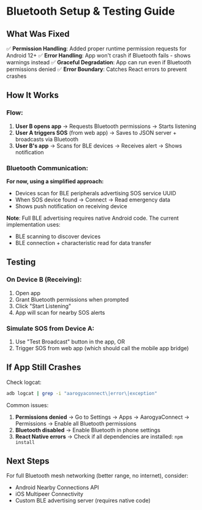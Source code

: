 # Bluetooth Setup & Testing Guide

## What Was Fixed

✅ **Permission Handling**: Added proper runtime permission requests for Android 12+
✅ **Error Handling**: App won't crash if Bluetooth fails - shows warnings instead
✅ **Graceful Degradation**: App can run even if Bluetooth permissions denied
✅ **Error Boundary**: Catches React errors to prevent crashes

## How It Works

### Flow:
1. **User B opens app** → Requests Bluetooth permissions → Starts listening
2. **User A triggers SOS** (from web app) → Saves to JSON server + broadcasts via Bluetooth
3. **User B's app** → Scans for BLE devices → Receives alert → Shows notification

### Bluetooth Communication:

**For now, using a simplified approach:**
- Devices scan for BLE peripherals advertising SOS service UUID
- When SOS device found → Connect → Read emergency data
- Shows push notification on receiving device

**Note**: Full BLE advertising requires native Android code. The current implementation uses:
- BLE scanning to discover devices
- BLE connection + characteristic read for data transfer

## Testing

### On Device B (Receiving):
1. Open app
2. Grant Bluetooth permissions when prompted
3. Click "Start Listening"
4. App will scan for nearby SOS alerts

### Simulate SOS from Device A:
1. Use "Test Broadcast" button in the app, OR
2. Trigger SOS from web app (which should call the mobile app bridge)

## If App Still Crashes

Check logcat:
```bash
adb logcat | grep -i "aarogyaconnect\|error\|exception"
```

Common issues:
1. **Permissions denied** → Go to Settings → Apps → AarogyaConnect → Permissions → Enable all Bluetooth permissions
2. **Bluetooth disabled** → Enable Bluetooth in phone settings
3. **React Native errors** → Check if all dependencies are installed: `npm install`

## Next Steps

For full Bluetooth mesh networking (better range, no internet), consider:
- Android Nearby Connections API
- iOS Multipeer Connectivity
- Custom BLE advertising server (requires native code)

